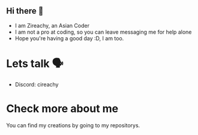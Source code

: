 ## Hi there 👋
- I am Zireachy, an Asian Coder
- I am not a pro at coding, so you can leave messaging me for help alone
- Hope you're having a good day :D, I am too.
# Lets talk 🗣️
- Discord: cireachy
# Check more about me
You can find my creations by going to my repositorys.
